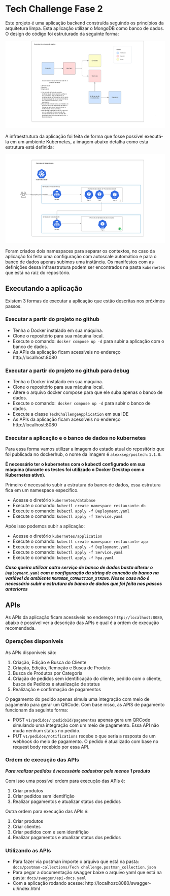 # Tech Challenge Fase 2

Este projeto é uma aplicação backend construída seguindo os princípios da arquitetura limpa. Esta aplicação utilizar o MongoDB como banco de dados.
O design do código foi estruturado da seguinte forma:

![](docs/diagramas/Estrutura-codigo.png?raw=true)


A infraestrutura da aplicação foi feita de forma que fosse possível executá-la em um ambiente Kubernetes, a imagem abaixo detalha como esta estrutura está definida:

![](docs/diagramas/infraestrutura.png?raw=true)

Foram criados dois namespaces para separar os contextos, no caso da aplicação foi feita uma configuração com autoscale automático e para o banco de dados apenas subimos uma instância. Os manifestos com as definições dessa infraestrutura podem ser encontrados na pasta `kubernetes` que está na raiz do repositório.


## Executando a aplicação
Existem 3 formas de executar a aplicação que estão descritas nos próximos passos.

### Executar a partir do projeto no github
- Tenha o Docker instalado em sua máquina.
- Clone o repositório para sua máquina local.
- Execute o comando: `docker compose up -d` para subir a aplicação com o banco de dados.
- As APIs da aplicação ficam acessíveis no endereço http://localhost:8080

### Executar a partir do projeto no github para debug
- Tenha o Docker instalado em sua máquina.
- Clone o repositório para sua máquina local.
- Altere o arquivo docker compose para que ele suba apenas o banco de dados.
- Execute o comando:` docker compose up -d` para subir o banco de dados.
- Execute a classe `TechChallengeApplication` em sua IDE
- As APIs da aplicação ficam acessíveis no endereço http://localhost:8080

### Executar a aplicação e o banco de dados no kubernetes

Para essa forma vamos utilizar a imagem do estado atual do repositório que foi publicada no dockerhub, o nome da imagem é `alexxsep/postech:1.1.0`.

**É necessário ter o kubernetes com o kubectl configurado em sua máquina (durante os testes foi utilizado o Docker Desktop com o Kubernetes ativo).** 

Primeiro é necessário subir a estrutura do banco de dados, essa estrutura fica em um namespace específico.
- Acesse o diretório `kubernetes/database`
- Execute o comando: `kubectl create namespace restaurante-db`
- Execute o comando: `kubectl apply -f Deployment.yaml`
- Execute o comando: `kubectl apply -f Service.yaml`
   

Após isso podemos subir a aplicação:
- Acesse o diretório `kubernetes/application`
- Execute o comando: `kubectl create namespace restaurante-app`
- Execute o comando: `kubectl apply -f Deployment.yaml`
- Execute o comando: `kubectl apply -f Service.yaml`
- Execute o comando: `kubectl apply -f hpa.yaml`

***Caso queira utilizar outro serviço de banco de dados basta alterar o `Deployment.yaml` com a configuração da string de conexão do banco na variável de ambiente `MONGODB_CONNECTION_STRING`. Nesse caso não é necessário subir a estrutura do banco de dados que foi feita nos passos anteriores***





## APIs

As APIs da aplicação ficam acessíveis no endereço `http://localhost:8080`, abaixo é possível ver a descrição das APIs e qual é a ordem de execução recomendada.

### Operações disponíveis
As APIs disponíveis são:
1. Criação, Edição e Busca do Cliente
2. Criação, Edição, Remoção e Busca de Produto
3. Busca de Produtos por Categoria
4. Criação de pedidos sem identificação do cliente, pedido com o cliente, busca de Pedidos e atualização de status
5. Realização e confirmação de pagamentos 
    
O pagamento do pedido apenas simula uma integração com meio de pagamento para gerar um QRCode. Com base nisso, as APIS de pagamento funcionam da seguinte forma:
- POST `v1/pedidos/:pedidoId/pagamentos` apenas gera um QRCode simulando uma integração com um meio de pagamento. Essa API não muda nenhum status no pedido.
- PUT `v1/pedidos/notifications` recebe o que seria a resposta de um webhook do meio de pagamento. O pedido é atualizado com base no request body recebido por essa API.


### Ordem de execução das APIs
***Para realizar pedidos é necessário cadastrar pelo menos 1 produto***

Com isso uma possível ordem para execução das APIs é:
1. Criar produtos
2. Criar pedidos sem identifição 
3. Realizar pagamentos e atualizar status dos pedidos

Outra ordem para execução das APIs é:
1. Criar produtos
2. Criar clientes
3. Criar pedidos com e sem identifição 
4. Realizar pagamentos e atualizar status dos pedidos


### Utilizando as APIs 
- Para fazer via postman importe o arquivo que está na pasta: `docs/postman-collections/Tech challenge.postman_collection.json`
- Para pegar a documentação swagger baixe o arquivo yaml que está na pasta: `docs/swagger/api-docs.yaml`
- Com a aplicação rodando acesse: http://localhost:8080/swagger-ui/index.html
